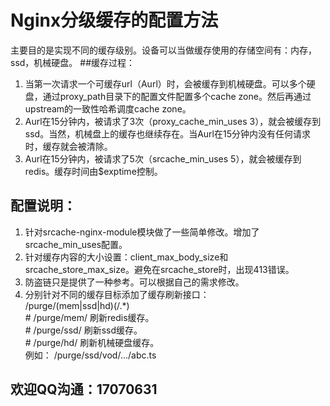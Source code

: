 # Nginx分级缓存的配置方法

主要目的是实现不同的缓存级别。设备可以当做缓存使用的存储空间有：内存，ssd，机械硬盘。
##缓存过程：
1. 当第一次请求一个可缓存url（Aurl）时，会被缓存到机械硬盘。可以多个硬盘，通过proxy_path目录下的配置文件配置多个cache zone。然后再通过upstream的一致性哈希调度cache zone。
2. Aurl在15分钟内，被请求了3次（proxy_cache_min_uses 3），就会被缓存到ssd。当然，机械盘上的缓存也继续存在。当Aurl在15分钟内没有任何请求时，缓存就会被清除。
3. Aurl在15分钟内，被请求了5次（srcache_min_uses 5），就会被缓存到redis。缓存时间由$exptime控制。

## 配置说明：
1. 针对srcache-nginx-module模块做了一些简单修改。增加了srcache_min_uses配置。
2. 针对缓存内容的大小设置：client_max_body_size和srcache_store_max_size。避免在srcache_store时，出现413错误。
3. 防盗链只是提供了一种参考。可以根据自己的需求修改。
4. 分别针对不同的缓存目标添加了缓存刷新接口：<br>
/purge/(mem|ssd|hd)(/.*) <br>
\# /purge/mem/ 刷新redis缓存。<br>
\# /purge/ssd/ 刷新ssd缓存。<br>
\# /purge/hd/ 刷新机械硬盘缓存。<br>
例如： /purge/ssd/vod/.../abc.ts<br>

## 欢迎QQ沟通：17070631
